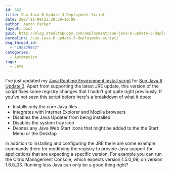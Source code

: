 ```yaml
---
id: 362
title: Sun Java 6 Update 3 Deployment Script
date: 2007-11-08T23:29:38+10:00
author: Aaron Parker
layout: post
guid: http://blog.stealthpuppy.com/deployment/sun-java-6-update-3-deployment-script
permalink: /sun-java-6-update-3-deployment-script/
dsq_thread_id:
  - "195379572"
categories:
  - Automation
tags:
  - Java
---
```

I've just updated my [Java Runtime Environment install script](https://stealthpuppy.com/unattended/unattended-install-sun-java-runtime-environment-16-update-3) for [Sun Java 6 Update 3](http://www.java.com/en/download/windows_manual.jsp?locale=en&host=www.java.com:80). Apart from supporting the latest JRE update, this version of the script fixes some registry changes that I hadn't got quite right previously. If you've not seen this script before here's a breakdown of what it does:

  * Installs only the core Java files
  * Integrates with Internet Explorer and Mozilla browsers
  * Disables the Java Updater from being installed
  * Disables the system tray icon
  * Deletes any Java Web Start icons that might be added to the the Start Menu or the Desktop

In addition to installing and configuring the JRE there are some example commands there for modifying the registry to provide Java support for applications that are expecting a specific version. For example you can run the Citrix Management Console, which expects version 1.5.0\_09, on version 1.6.0\_03. Running less Java can only be a good thing right?